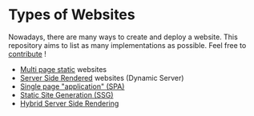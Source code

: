 # Types of Websites

Nowadays, there are many ways to create and deploy a website.
This repository aims to list as many implementations as possible.
Feel free to [contribute](https://github.com/CodingGarden/types-of-websites/issues/new) !

- [Multi page static](multi-page-static/) websites
- [Server Side Rendered](server-side-rendering/) websites (Dynamic Server)
- [Single page "application" (SPA)](single-page-application/)
- [Static Site Generation (SSG)](static-site-generation/)
- [Hybrid Server Side Rendering](hybrid-server-side-rendering/)
